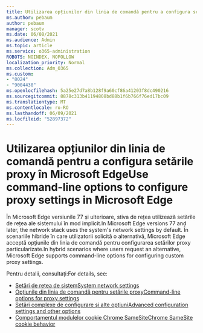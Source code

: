 ```yaml
---
title: Utilizarea opțiunilor din linia de comandă pentru a configura setările proxy în Microsoft Edge
ms.author: pebaum
author: pebaum
manager: scotv
ms.date: 06/08/2021
ms.audience: Admin
ms.topic: article
ms.service: o365-administration
ROBOTS: NOINDEX, NOFOLLOW
localization_priority: Normal
ms.collection: Adm_O365
ms.custom:
- "8024"
- "9004430"
ms.openlocfilehash: 5a25e27d7a8b128f9a60cf86a41203f8dc490216
ms.sourcegitcommit: 8878c313b41194808bd88b1f6b766f76ed17bc09
ms.translationtype: MT
ms.contentlocale: ro-RO
ms.lasthandoff: 06/09/2021
ms.locfileid: "52897372"
---
```

# <a name="use-command-line-options-to-configure-proxy-settings-in-microsoft-edge"></a><span data-ttu-id="54417-102">Utilizarea opțiunilor din linia de comandă pentru a configura setările proxy în Microsoft Edge</span><span class="sxs-lookup"><span data-stu-id="54417-102">Use command-line options to configure proxy settings in Microsoft Edge</span></span>

<span data-ttu-id="54417-103">În Microsoft Edge versiunile 77 și ulterioare, stiva de rețea utilizează setările de rețea ale sistemului în mod implicit.</span><span class="sxs-lookup"><span data-stu-id="54417-103">In Microsoft Edge versions 77 and later, the network stack uses the system's network settings by default.</span></span> <span data-ttu-id="54417-104">În scenariile hibride în care utilizatorii solicită o alternativă, Microsoft Edge acceptă opțiunile din linia de comandă pentru configurarea setărilor proxy particularizate.</span><span class="sxs-lookup"><span data-stu-id="54417-104">In hybrid scenarios where users request an alternative, Microsoft Edge supports command-line options for configuring custom proxy settings.</span></span> 

<span data-ttu-id="54417-105">Pentru detalii, consultați:</span><span class="sxs-lookup"><span data-stu-id="54417-105">For details, see:</span></span>

- [<span data-ttu-id="54417-106">Setări de rețea de sistem</span><span class="sxs-lookup"><span data-stu-id="54417-106">System network settings</span></span>](/deployedge/edge-learnmore-cmdline-options-proxy-settings#system-network-settings)
- [<span data-ttu-id="54417-107">Opțiunile din linia de comandă pentru setările proxy</span><span class="sxs-lookup"><span data-stu-id="54417-107">Command-line options for proxy settings</span></span>](/deployedge/edge-learnmore-cmdline-options-proxy-settings#system-network-settings)
- [<span data-ttu-id="54417-108">Setări complexe de configurare și alte opțiuni</span><span class="sxs-lookup"><span data-stu-id="54417-108">Advanced configuration settings and other options</span></span>](https://go.microsoft.com/fwlink/?linkid=2134293)
- [<span data-ttu-id="54417-109">Comportamentul modulelor cookie Chrome SameSite</span><span class="sxs-lookup"><span data-stu-id="54417-109">Chrome SameSite cookie behavior</span></span>](/office365/troubleshoot/miscellaneous/chrome-behavior-affects-applications)